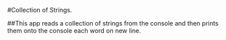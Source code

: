 ﻿#Collection of Strings.

##This app reads a collection of strings from the console and then prints them onto the console each word on new line.